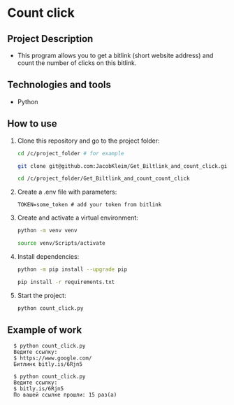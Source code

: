 # Count click

## Project Description
 - This program allows you to get a bitlink (short website address) and count the number of clicks on this bitlink.

## Technologies and tools
 - Python

## How to use
1. Clone this repository and go to the project folder:
   ```bash
   cd /c/project_folder # for example
   
   git clone git@github.com:JacobKleim/Get_Biltlink_and_count_click.git
   
   cd /c/project_folder/Get_Biltlink_and_count_count_click 
   ```

2. Create a .env file with parameters:
   ```
   TOKEN=some_token # add your token from bitlink
   ```

3. Сreate and activate a virtual environment:
   ```bash
   python -m venv venv 
   
   source venv/Scripts/activate
   ```

4. Install dependencies:
   ```bash
   python -m pip install --upgrade pip

   pip install -r requirements.txt
   ```

5. Start the project:
   ```bash
   python count_click.py
   ```

## Example of work
    
      
      $ python count_click.py
      Ведите ссылку: 
      $ https://www.google.com/
      Битлинк bitly.is/6Rjn5

      $ python count_click.py
      Ведите ссылку:
      $ bitly.is/6Rjn5
      По вашей ссылке прошли: 15 раз(а)
      


